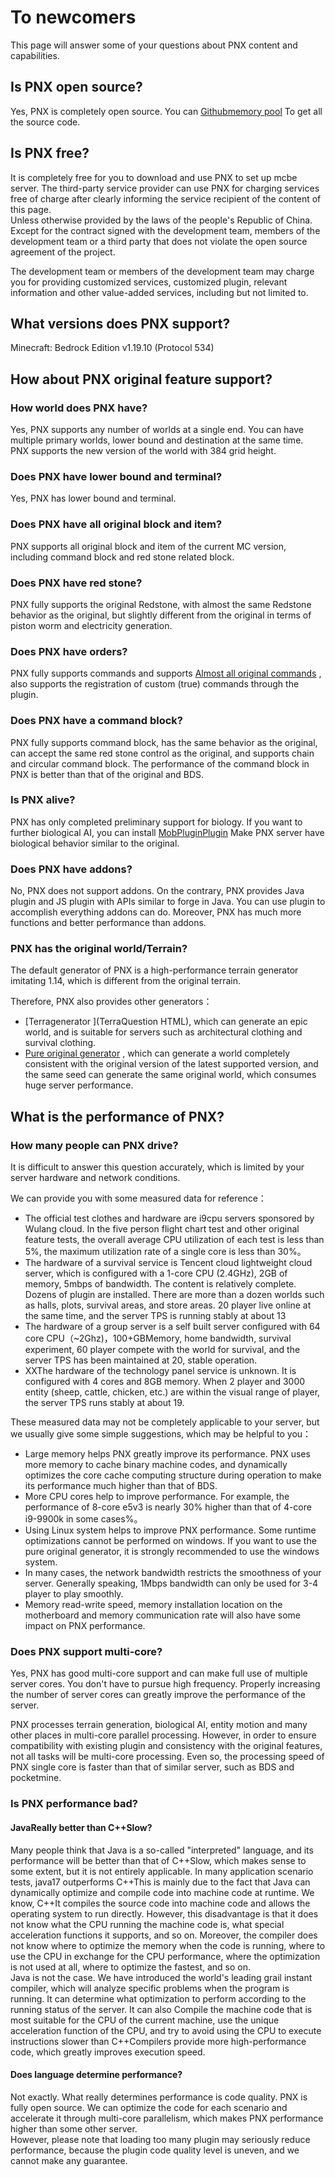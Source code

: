 # To newcomers 

This page will answer some of your questions about PNX content and capabilities.  

## Is PNX open source?  

Yes, PNX is completely open source. You can [Githubmemory pool](https://github.com/PowerNukkitX/PowerNukkitX) To get all the source code.  

## Is PNX free?  

It is completely free for you to download and use PNX to set up mcbe server. The third-party service provider can use PNX for charging services free of charge after clearly informing the service recipient of the content of this page.  
Unless otherwise provided by the laws of the people's Republic of China. Except for the contract signed with the development team, members of the development team or a third party that does not violate the open source agreement of the project.  

The development team or members of the development team may charge you for providing customized services, customized plugin, relevant information and other value-added services, including but not limited to.  

## What versions does PNX support?  

Minecraft: Bedrock Edition v1.19.10 (Protocol 534)  

## How about PNX original feature support?  

### How world does PNX have?  

Yes, PNX supports any number of worlds at a single end. You can have multiple primary worlds, lower bound and destination at the same time.  
PNX supports the new version of the world with 384 grid height.  

### Does PNX have lower bound and terminal? 

Yes, PNX has lower bound and terminal.  

### Does PNX have all original block and item?  

PNX supports all original block and item of the current MC version, including command block and red stone related block.  

### Does PNX have red stone?  

PNX fully supports the original Redstone, with almost the same Redstone behavior as the original, but slightly different from the original in terms of piston worm and electricity generation.  

### Does PNX have orders?  

PNX fully supports commands and supports [Almost all original commands](https://github.com/PowerNukkitX/PowerNukkitX/issues/250) , also supports the registration of custom (true) commands through the plugin.  

### Does PNX have a command block?  

PNX fully supports command block, has the same behavior as the original, can accept the same red stone control as the original, and supports chain and circular command block. The performance of the command block in PNX is better than that of the original and BDS.  

### Is PNX alive?  

PNX has only completed preliminary support for biology. If you want to further biological AI, you can install [MobPluginPlugin](https://ci.lt-name.com/job/MobPlugin/job/PNX/) Make PNX server have biological behavior similar to the original.   

### Does PNX have addons?  

No, PNX does not support addons. On the contrary, PNX provides Java plugin and JS plugin with APIs similar to forge in Java. You can use plugin to accomplish everything addons can do. Moreover, PNX has much more functions and better performance than addons.  

### PNX has the original world/Terrain?  

The default generator of PNX is a high-performance terrain generator imitating 1.14, which is different from the original terrain.  

Therefore, PNX also provides other generators：  
- [Terragenerator ](TerraQuestion HTML), which can generate an epic world, and is suitable for servers such as architectural clothing and survival clothing.  
- [Pure original generator](https://github.com/KCodeYT/VanillaGenerator) , which can generate a world completely consistent with the original version of the latest supported version, and the same seed can generate the same original world, which consumes huge server performance.  

## What is the performance of PNX?  

### How many people can PNX drive?  

It is difficult to answer this question accurately, which is limited by your server hardware and network conditions.  

We can provide you with some measured data for reference：  

- The official test clothes and hardware are i9cpu servers sponsored by Wulang cloud. In the five person flight chart test and other original feature tests, the overall average CPU utilization of each test is less than 5%, the maximum utilization rate of a single core is less than 30%。  
- The hardware of a survival service is Tencent cloud lightweight cloud server, which is configured with a 1-core CPU (2.4GHz), 2GB of memory, 5mbps of bandwidth. The content is relatively complete. Dozens of plugin are installed. There are more than a dozen worlds such as halls, plots, survival areas, and store areas. 20 player live online at the same time, and the server TPS is running stably at about 13
- The hardware of a group server is a self built server configured with 64 core CPU（~2Ghz)，100+GBMemory, home bandwidth, survival experiment, 60 player compete with the world for survival, and the server TPS has been maintained at 20, stable operation.
- XXThe hardware of the technology panel service is unknown. It is configured with 4 cores and 8GB memory. When 2 player and 3000 entity (sheep, cattle, chicken, etc.) are within the visual range of player, the server TPS runs stably at about 19.

These measured data may not be completely applicable to your server, but we usually give some simple suggestions, which may be helpful to you：  

- Large memory helps PNX greatly improve its performance. PNX uses more memory to cache binary machine codes, and dynamically optimizes the core cache computing structure during operation to make its performance much higher than that of BDS.  
- More CPU cores help to improve performance. For example, the performance of 8-core e5v3 is nearly 30% higher than that of 4-core i9-9900k in some cases%。  
- Using Linux system helps to improve PNX performance. Some runtime optimizations cannot be performed on windows. If you want to use the pure original generator, it is strongly recommended to use the windows system.  
- In many cases, the network bandwidth restricts the smoothness of your server. Generally speaking, 1Mbps bandwidth can only be used for 3-4 player to play smoothly.  
- Memory read-write speed, memory installation location on the motherboard and memory communication rate will also have some impact on PNX performance.

### Does PNX support multi-core?  

Yes, PNX has good multi-core support and can make full use of multiple server cores. You don't have to pursue high frequency. Properly increasing the number of server cores can greatly improve the performance of the server.  

PNX processes terrain generation, biological AI, entity motion and many other places in multi-core parallel processing. However, in order to ensure compatibility with existing plugin and consistency with the original features, not all tasks will be multi-core processing.
Even so, the processing speed of PNX single core is faster than that of similar server, such as BDS and pocketmine.  

### Is PNX performance bad?  

#### JavaReally better than C++Slow?  

Many people think that Java is a so-called "interpreted" language, and its performance will be better than that of C++Slow, which makes sense to some extent, but it is not entirely applicable.
In many application scenario tests, java17 outperforms C++This is mainly due to the fact that Java can dynamically optimize and compile code into machine code at runtime.
We know, C++It compiles the source code into machine code and allows the operating system to run directly. However, this disadvantage is that it does not know what the CPU running the machine code is, what special acceleration functions it supports, and so on.
Moreover, the compiler does not know where to optimize the memory when the code is running, where to use the CPU in exchange for the CPU performance, where the optimization is not used at all, where to optimize the fastest, and so on.  
Java is not the case. We have introduced the world's leading grail instant compiler, which will analyze specific problems when the program is running. It can determine what optimization to perform according to the running status of the server. It can also
Compile the machine code that is most suitable for the CPU of the current machine, use the unique acceleration function of the CPU, and try to avoid using the CPU to execute instructions slower than C++Compilers provide more high-performance code, which greatly improves execution speed.  

#### Does language determine performance?  

Not exactly. What really determines performance is code quality. PNX is fully open source. We can optimize the code for each scenario and accelerate it through multi-core parallelism, which makes PNX performance higher than some other server.  
However, please note that loading too many plugin may seriously reduce performance, because the plugin code quality level is uneven, and we cannot make any guarantee.  



